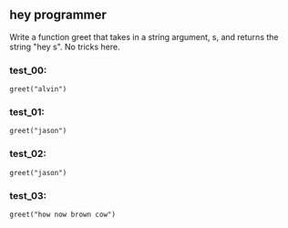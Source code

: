 ## hey programmer

Write a function greet that takes in a string argument, s, and returns the string "hey s". No tricks here.

### test_00:

`greet("alvin")`

### test_01:

`greet("jason")`

### test_02:

`greet("jason")`

### test_03:

`greet("how now brown cow")`